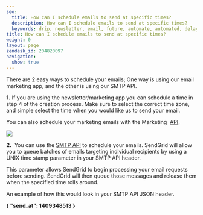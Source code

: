 ```yaml
---
seo:
  title: How can I schedule emails to send at specific times?
  description: How can I schedule emails to send at specific times?
  keywords: drip, newsletter, email, future, automate, automated, delay, schedule, delivery
title: How can I schedule emails to send at specific times?
weight: 0
layout: page
zendesk_id: 204820097
navigation:
  show: true
---
```


There are 2 easy ways to schedule your emails; One way is using our email marketing app, and the other is using our SMTP API.

**1.** If you are using the newsletter/marketing app you can schedule a time in step 4 of the creation process. Make sure to select the correct time zone, and simple select the time when you would like us to send your email.

You can also schedule your marketing emails with the Marketing&nbsp; [API](https://sendgrid.com/docs/API_Reference/Web_API/Legacy_Features/Marketing_Emails_API/schedule.html).&nbsp;

![]({{root_url}}/images/Screen_Shot_2015-02-20_at_1.35.29_PM.png)

**2.** &nbsp;You can use the [SMTP&nbsp;API](https://sendgrid.com/docs/API_Reference/SMTP_API/scheduling_parameters.html)&nbsp;to schedule your emails.&nbsp;SendGrid will allow you to queue batches of emails targeting individual recipients by using a UNIX time stamp parameter in your SMTP API header.

This parameter allows SendGrid to begin processing your email requests before sending. SendGrid will then queue those messages and release them when the specified time rolls around.

An example of how this would look in your SMTP API JSON header.&nbsp;

**{ "send\_at": 1409348513 }**
